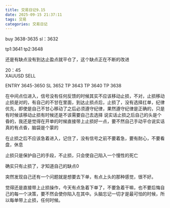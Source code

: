 ```yaml
---
title: 交易日记9.15
date: 2025-09-15 21:37:11
tags: 交易
categories: 交易日记
---
```


buy 3638-3635
sl：3632

tp1:3641
tp2:3648

还是有缺点没有到达止盈点就平仓了，这个缺点正在不断的改进




20：45  
XAUUSD SELL 

ENTRY 3645-3650
SL 3652
TP 3643
TP 3640
TP 3638

在中间点位进入，信号没有任何反馈的时候其实不应该移动止损，不对，止损移动止损是对的，有自己的不甘在里面，到达止损点后，止损了，没有选择扛单，纪律优先，即使是自己不甘心移动了之后必须遵守纪律，果然遵守纪律是正确的，只是有时候该移动止损有时候还是不该需要自己去选择
说实话止损之后自己的头是个昏的，我还是觉得在开单的时候直接带上止损好一点，要不然自己手动平仓说实话真的有点昏，脑袋是个蒙的

在止损之后不应该急着进入，记住了，没有信号之前不要着急，要有耐心，不要看盘，休息

止损只是保护自己的手段，不止损，只会使自己陷入一个慢性的死亡

确实只有止损了，才知道自己的缺点0


突然发现自己还有一个问题就是想要去下单，有点上头的那种感觉，很不好。

觉得还是直接带上止损操作，今天有点急着下单了，不要急着干嘛，也不要后悔自己的每一个决策，要不然会使你陷入在其中。头脑忘记一切才是最可怕的时候，所以每单带上止损，任何时候。


